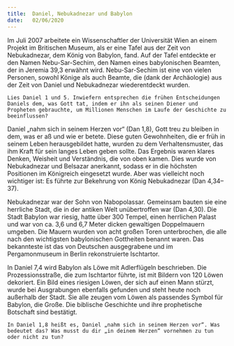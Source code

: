 ```yaml
---
title:  Daniel, Nebukadnezar und Babylon
date:   02/06/2020
---
```


Im Juli 2007 arbeitete ein Wissenschaftler der Universität Wien an einem Projekt im Britischen Museum, als er eine Tafel aus der Zeit von Nebukadnezar, dem König von Babylon, fand. Auf der Tafel entdeckte er den Namen Nebu-Sar-Sechim, den Namen eines babylonischen Beamten, der in Jeremia 39,3 erwähnt wird. Nebu-Sar-Sechim ist eine von vielen Personen, sowohl Könige als auch Beamte, die (dank der Archäologie) aus der Zeit von Daniel und Nebukadnezar wiederentdeckt wurden.

`Lies Daniel 1 und 5. Inwiefern entsprechen die frühen Entscheidungen Daniels dem, was Gott tat, indem er ihn als seinen Diener und Propheten gebrauchte, um Millionen Menschen im Laufe der Geschichte zu beeinflussen?`

Daniel „nahm sich in seinem Herzen vor“ (Dan 1,8), Gott treu zu bleiben in dem, was er aß und wie er betete. Diese guten Gewohnheiten, die er früh in seinem Leben herausgebildet hatte, wurden zu dem Verhaltensmuster, das ihm Kraft für sein langes Leben geben sollte. Das Ergebnis waren klares Denken, Weisheit und Verständnis, die von oben kamen. Dies wurde von Nebukadnezar und Belsazar anerkannt, sodass er in die höchsten Positionen im Königreich eingesetzt wurde. Aber was vielleicht noch wichtiger ist: Es führte zur Bekehrung von König Nebukadnezar (Dan 4,34–37).

Nebukadnezar war der Sohn von Nabopolassar. Gemeinsam bauten sie eine herrliche Stadt, die in der antiken Welt unübertroffen war (Dan 4,30). Die Stadt Babylon war riesig, hatte über 300 Tempel, einen herrlichen Palast und war von ca. 3,6 und 6,7 Meter dicken gewaltigen Doppelmauern umgeben. Die Mauern wurden von acht großen Toren unterbrochen, die alle nach den wichtigsten babylonischen Gottheiten benannt waren. Das bekannteste ist das von Deutschen ausgegrabene und im Pergamonmuseum in Berlin rekonstruierte Ischtartor.

In Daniel 7,4 wird Babylon als Löwe mit Adlerflügeln beschrieben. Die Prozessionsstraße, die zum Ischtartor führte, ist mit Bildern von 120 Löwen dekoriert. Ein Bild eines riesigen Löwen, der sich auf einen Mann stürzt, wurde bei Ausgrabungen ebenfalls gefunden und steht heute noch außerhalb der Stadt. Sie alle zeugen vom Löwen als passendes Symbol für Babylon, die Große. Die biblische Geschichte und ihre prophetische Botschaft sind bestätigt.

`In Daniel 1,8 heißt es, Daniel „nahm sich in seinem Herzen vor“. Was bedeutet das? Was musst du dir „in deinem Herzen“ vornehmen zu tun oder nicht zu tun?`